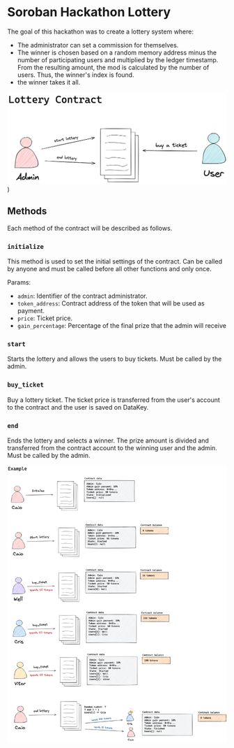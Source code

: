 # Soroban Hackathon Lottery

The goal of this hackathon was to create a lottery system where:

- The administrator can set a commission for themselves.
- The winner is chosen based on a random memory address minus the number of participating users and multiplied by the ledger timestamp. From the resulting amount, the mod is calculated by the number of users. Thus, the winner's index is found.
- the winner takes it all.

![Lottery](images/lottery-contract.png))

## Methods

Each method of the contract will be described as follows.

### `initialize`

This method is used to set the initial settings of the contract. Can be called by anyone and must be called before all other functions and only once.

Params:

- `admin`: Identifier of the contract administrator.
- `token_address`: Contract address of the token that will be used as payment.
- `price`: Ticket price.
- `gain_percentage`: Percentage of the final prize that the admin will receive

### `start`

Starts the lottery and allows the users to buy tickets. Must be called by the admin.

### `buy_ticket`

Buy a lottery ticket. The ticket price is transferred from the user's account to the contract and the user is saved on DataKey.

### `end`

Ends the lottery and selects a winner. The prize amount is divided and transferred from the contract account to the winning user and the admin. Must be called by the admin.

![Lottery Example](images/lottery-example.png)
